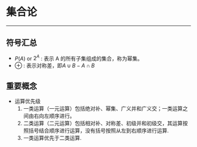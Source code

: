 # 集合论
---
## 符号汇总

- $P(A)$ or $2^A$ : 表示 A 的所有子集组成的集合，称为幂集。
- $⊕$ : 表示对称差，即$A \cup B - A \cap B$

## 重要概念

- 运算优先级
    1. 一类运算（一元运算）包括绝对补、幂集、广义并和广义交；一类运算之间由右向左顺序进行。
    2. 二类运算（二元运算）包括相对补、对称差、初级并和初级交，其运算按照括号结合顺序进行运算，没有括号按照从左到右顺序进行运算. 
    3. 一类运算优先于二类运算.




